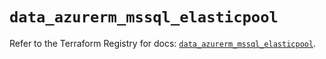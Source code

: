 # `data_azurerm_mssql_elasticpool`

Refer to the Terraform Registry for docs: [`data_azurerm_mssql_elasticpool`](https://registry.terraform.io/providers/hashicorp/azurerm/4.25.0/docs/data-sources/mssql_elasticpool).
